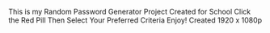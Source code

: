 This is my Random Password Generator Project Created for School
Click the Red Pill Then Select Your Preferred Criteria
Enjoy!
Created 1920 x 1080p






